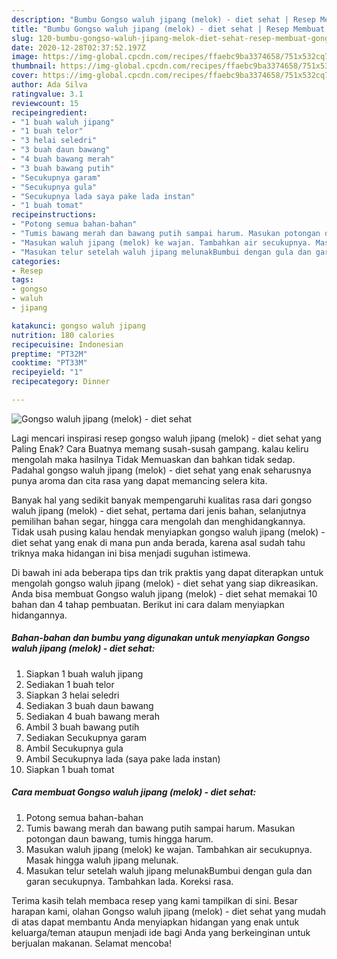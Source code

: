 ```yaml
---
description: "Bumbu Gongso waluh jipang (melok) - diet sehat | Resep Membuat Gongso waluh jipang (melok) - diet sehat Yang Paling Enak"
title: "Bumbu Gongso waluh jipang (melok) - diet sehat | Resep Membuat Gongso waluh jipang (melok) - diet sehat Yang Paling Enak"
slug: 120-bumbu-gongso-waluh-jipang-melok-diet-sehat-resep-membuat-gongso-waluh-jipang-melok-diet-sehat-yang-paling-enak
date: 2020-12-28T02:37:52.197Z
image: https://img-global.cpcdn.com/recipes/ffaebc9ba3374658/751x532cq70/gongso-waluh-jipang-melok-diet-sehat-foto-resep-utama.jpg
thumbnail: https://img-global.cpcdn.com/recipes/ffaebc9ba3374658/751x532cq70/gongso-waluh-jipang-melok-diet-sehat-foto-resep-utama.jpg
cover: https://img-global.cpcdn.com/recipes/ffaebc9ba3374658/751x532cq70/gongso-waluh-jipang-melok-diet-sehat-foto-resep-utama.jpg
author: Ada Silva
ratingvalue: 3.1
reviewcount: 15
recipeingredient:
- "1 buah waluh jipang"
- "1 buah telor"
- "3 helai seledri"
- "3 buah daun bawang"
- "4 buah bawang merah"
- "3 buah bawang putih"
- "Secukupnya garam"
- "Secukupnya gula"
- "Secukupnya lada saya pake lada instan"
- "1 buah tomat"
recipeinstructions:
- "Potong semua bahan-bahan"
- "Tumis bawang merah dan bawang putih sampai harum. Masukan potongan daun bawang, tumis hingga harum."
- "Masukan waluh jipang (melok) ke wajan. Tambahkan air secukupnya. Masak hingga waluh jipang melunak."
- "Masukan telur setelah waluh jipang melunakBumbui dengan gula dan garan secukupnya. Tambahkan lada. Koreksi rasa."
categories:
- Resep
tags:
- gongso
- waluh
- jipang

katakunci: gongso waluh jipang 
nutrition: 180 calories
recipecuisine: Indonesian
preptime: "PT32M"
cooktime: "PT33M"
recipeyield: "1"
recipecategory: Dinner

---
```



![Gongso waluh jipang (melok) - diet sehat](https://img-global.cpcdn.com/recipes/ffaebc9ba3374658/751x532cq70/gongso-waluh-jipang-melok-diet-sehat-foto-resep-utama.jpg)

Lagi mencari inspirasi resep gongso waluh jipang (melok) - diet sehat yang Paling Enak? Cara Buatnya memang susah-susah gampang. kalau keliru mengolah maka hasilnya Tidak Memuaskan dan bahkan tidak sedap. Padahal gongso waluh jipang (melok) - diet sehat yang enak seharusnya punya aroma dan cita rasa yang dapat memancing selera kita.

Banyak hal yang sedikit banyak mempengaruhi kualitas rasa dari gongso waluh jipang (melok) - diet sehat, pertama dari jenis bahan, selanjutnya pemilihan bahan segar, hingga cara mengolah dan menghidangkannya. Tidak usah pusing kalau hendak menyiapkan gongso waluh jipang (melok) - diet sehat yang enak di mana pun anda berada, karena asal sudah tahu triknya maka hidangan ini bisa menjadi suguhan istimewa.




Di bawah ini ada beberapa tips dan trik praktis yang dapat diterapkan untuk mengolah gongso waluh jipang (melok) - diet sehat yang siap dikreasikan. Anda bisa membuat Gongso waluh jipang (melok) - diet sehat memakai 10 bahan dan 4 tahap pembuatan. Berikut ini cara dalam menyiapkan hidangannya.

<!--inarticleads1-->

##### Bahan-bahan dan bumbu yang digunakan untuk menyiapkan Gongso waluh jipang (melok) - diet sehat:

1. Siapkan 1 buah waluh jipang
1. Sediakan 1 buah telor
1. Siapkan 3 helai seledri
1. Sediakan 3 buah daun bawang
1. Sediakan 4 buah bawang merah
1. Ambil 3 buah bawang putih
1. Sediakan Secukupnya garam
1. Ambil Secukupnya gula
1. Ambil Secukupnya lada (saya pake lada instan)
1. Siapkan 1 buah tomat




<!--inarticleads2-->

##### Cara membuat Gongso waluh jipang (melok) - diet sehat:

1. Potong semua bahan-bahan
1. Tumis bawang merah dan bawang putih sampai harum. Masukan potongan daun bawang, tumis hingga harum.
1. Masukan waluh jipang (melok) ke wajan. Tambahkan air secukupnya. Masak hingga waluh jipang melunak.
1. Masukan telur setelah waluh jipang melunakBumbui dengan gula dan garan secukupnya. Tambahkan lada. Koreksi rasa.




Terima kasih telah membaca resep yang kami tampilkan di sini. Besar harapan kami, olahan Gongso waluh jipang (melok) - diet sehat yang mudah di atas dapat membantu Anda menyiapkan hidangan yang enak untuk keluarga/teman ataupun menjadi ide bagi Anda yang berkeinginan untuk berjualan makanan. Selamat mencoba!

